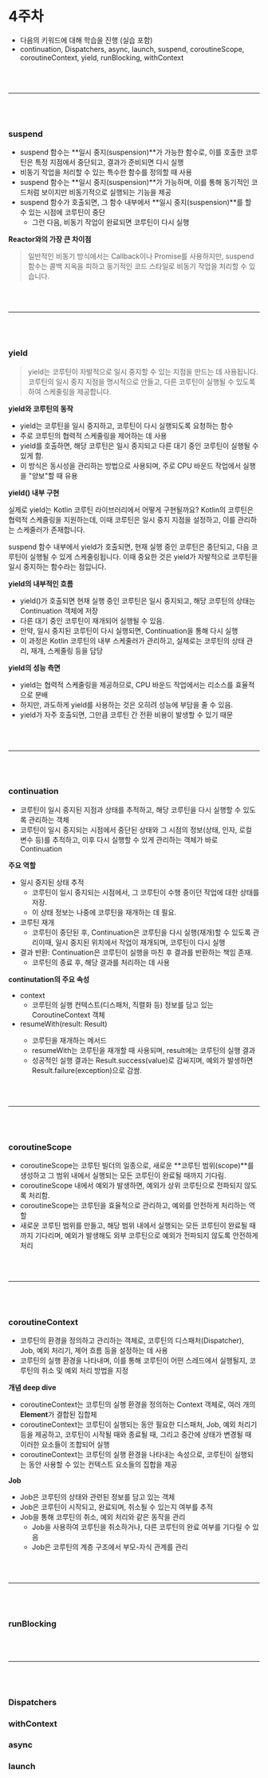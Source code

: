 # 4주차

- 다음의 키워드에 대해 학습을 진행 (실습 포함)
- continuation, Dispatchers, async, launch, suspend, coroutineScope, coroutineContext, yield, runBlocking, withContext

<br>
<br>
<hr>
<br>
<br>


### suspend

- suspend 함수는 **일시 중지(suspension)**가 가능한 함수로, 이를 호출한 코루틴은 특정 지점에서 중단되고, 결과가 준비되면 다시 실행
- 비동기 작업을 처리할 수 있는 특수한 함수를 정의할 때 사용
- suspend 함수는 **일시 중지(suspension)**가 가능하며, 이를 통해 동기적인 코드처럼 보이지만 비동기적으로 실행되는 기능을 제공
- suspend 함수가 호출되면, 그 함수 내부에서 **일시 중지(suspension)**를 할 수 있는 시점에 코루틴이 중단
  - 그런 다음, 비동기 작업이 완료되면 코루틴이 다시 실행

**Reactor와의 가장 큰 차이점**

> 일반적인 비동기 방식에서는 Callback이나 Promise를 사용하지만, suspend 함수는 콜백 지옥을 피하고 동기적인 코드 스타일로 비동기 작업을 처리할 수 있습니다.


<br>
<br>
<hr>
<br>
<br>

### yield

> yield는 코루틴이 자발적으로 일시 중지할 수 있는 지점을 만드는 데 사용됩니다. 코루틴의 일시 중지 지점을 명시적으로 만들고, 다른 코루틴이 실행될 수 있도록 하여 스케줄링을 제공합니다.

**yield와 코루틴의 동작**

- yield는 코루틴을 일시 중지하고, 코루틴이 다시 실행되도록 요청하는 함수
- 주로 코루틴의 협력적 스케줄링을 제어하는 데 사용
- yield를 호출하면, 해당 코루틴은 일시 중지되고 다른 대기 중인 코루틴이 실행될 수 있게 함.
- 이 방식은 동시성을 관리하는 방법으로 사용되며, 주로 CPU 바운드 작업에서 실행을 "양보"할 때 유용

**yield() 내부 구현**

실제로 yield는 Kotlin 코루틴 라이브러리에서 어떻게 구현될까요? Kotlin의 코루틴은 협력적 스케줄링을 지원하는데, 이때 코루틴은 일시 중지 지점을 설정하고, 이를 관리하는 스케줄러가 존재합니다.

suspend 함수 내부에서 yield가 호출되면, 현재 실행 중인 코루틴은 중단되고, 다음 코루틴이 실행될 수 있게 스케줄링됩니다. 이때 중요한 것은 yield가 자발적으로 코루틴을 일시 중지하는 함수라는 점입니다.

**yield의 내부적인 흐름**

- yield()가 호출되면 현재 실행 중인 코루틴은 일시 중지되고, 해당 코루틴의 상태는 Continuation 객체에 저장
- 다른 대기 중인 코루틴이 재개되어 실행될 수 있음.
- 만약, 일시 중지된 코루틴이 다시 실행되면, Continuation을 통해 다시 실행
- 이 과정은 Kotlin 코루틴의 내부 스케줄러가 관리하고, 실제로는 코루틴의 상태 관리, 재개, 스케줄링 등을 담당

**yield의 성능 측면**

- yield는 협력적 스케줄링을 제공하므로, CPU 바운드 작업에서는 리소스를 효율적으로 분배
- 하지만, 과도하게 yield를 사용하는 것은 오히려 성능에 부담을 줄 수 있음.
- yield가 자주 호출되면, 그만큼 코루틴 간 전환 비용이 발생할 수 있기 때문

<br>
<br>
<hr>
<br>
<br>

### continuation

- 코루틴이 일시 중지된 지점과 상태를 추적하고, 해당 코루틴을 다시 실행할 수 있도록 관리하는 객체
- 코루틴이 일시 중지되는 시점에서 중단된 상태와 그 시점의 정보(상태, 인자, 로컬 변수 등)를 추적하고, 이후 다시 실행할 수 있게 관리하는 객체가 바로 Continuation

**주요 역할**

- 일시 중지된 상태 추적
  - 코루틴이 일시 중지되는 시점에서, 그 코루틴이 수행 중이던 작업에 대한 상태를 저장.
  - 이 상태 정보는 나중에 코루틴을 재개하는 데 필요.
- 코루틴 재개
  - 코루틴이 중단된 후, Continuation은 코루틴을 다시 실행(재개)할 수 있도록 관리이때, 일시 중지된 위치에서 작업이 재개되며, 코루틴이 다시 실행
- 결과 반환: Continuation은 코루틴이 실행을 마친 후 결과를 반환하는 책임 존재.
  - 코루틴의 종료 후, 해당 결과를 처리하는 데 사용

**continutation의 주요 속성**
- context
  - 코루틴의 실행 컨텍스트(디스패처, 직렬화 등) 정보를 담고 있는 CoroutineContext 객체
- resumeWith(result: Result<T>)
  - 코루틴을 재개하는 메서드
  - resumeWith는 코루틴을 재개할 때 사용되며, result에는 코루틴의 실행 결과
  - 성공적인 실행 결과는 Result.success(value)로 감싸지며, 예외가 발생하면 Result.failure(exception)으로 감쌈.

<br>
<br>
<hr>
<br>
<br>


### coroutineScope 

- coroutineScope는 코루틴 빌더의 일종으로, 새로운 **코루틴 범위(scope)**를 생성하고 그 범위 내에서 실행되는 모든 코루틴이 완료될 때까지 기다림.
- coroutineScope 내에서 예외가 발생하면, 예외가 상위 코루틴으로 전파되지 않도록 처리함.
- coroutineScope는 코루틴을 효율적으로 관리하고, 예외를 안전하게 처리하는 역할
- 새로운 코루틴 범위를 만들고, 해당 범위 내에서 실행되는 모든 코루틴이 완료될 때까지 기다리며, 예외가 발생해도 외부 코루틴으로 예외가 전파되지 않도록 안전하게 처리

<br>
<br>
<hr>
<br>
<br>

### coroutineContext

- 코루틴의 환경을 정의하고 관리하는 객체로, 코루틴의 디스패처(Dispatcher), Job, 예외 처리기, 제어 흐름 등을 설정하는 데 사용
- 코루틴의 실행 환경을 나타내며, 이를 통해 코루틴이 어떤 스레드에서 실행될지, 코루틴의 취소 및 예외 처리 방법을 지정

**개념 deep dive**

- coroutineContext는 코루틴의 실행 환경을 정의하는 Context 객체로, 여러 개의 **Element**가 결합된 집합체
- coroutineContext는 코루틴이 실행되는 동안 필요한 디스패처, Job, 예외 처리기 등을 제공하고, 코루틴이 시작될 때와 종료될 때, 그리고 중간에 상태가 변경될 때 이러한 요소들이 조합되어 실행
- coroutineContext는 코루틴의 실행 환경을 나타내는 속성으로, 코루틴이 실행되는 동안 사용할 수 있는 컨텍스트 요소들의 집합을 제공

**Job**

- Job은 코루틴의 상태와 관련된 정보를 담고 있는 객체
- Job은 코루틴이 시작되고, 완료되며, 취소될 수 있는지 여부를 추적
- Job을 통해 코루틴의 취소, 예외 처리와 같은 동작을 관리
  - Job을 사용하여 코루틴을 취소하거나, 다른 코루틴의 완료 여부를 기다릴 수 있음
  - Job은 코루틴의 계층 구조에서 부모-자식 관계를 관리

<br>
<br>
<hr>
<br>
<br>

### runBlocking



<br>
<br>
<hr>
<br>
<br>

### Dispatchers




### withContext



### async



### launch


